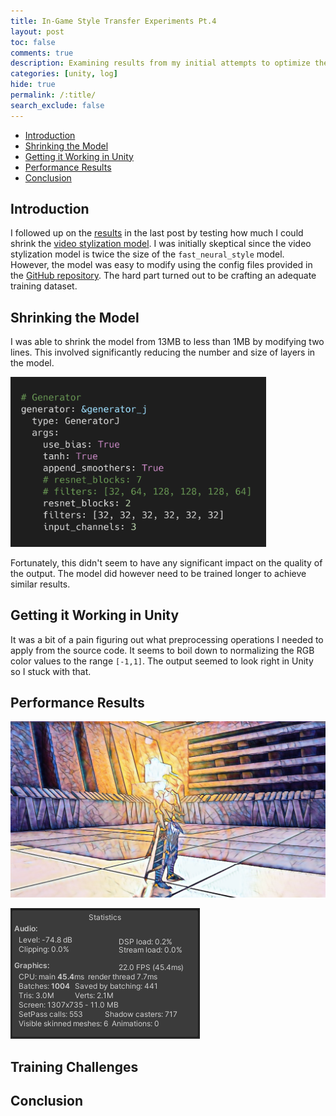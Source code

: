 ```yaml
---
title: In-Game Style Transfer Experiments Pt.4
layout: post
toc: false
comments: true
description: Examining results from my initial attempts to optimize the few-shot video stylization model.
categories: [unity, log]
hide: true
permalink: /:title/
search_exclude: false
---
```


* [Introduction](#introduction)
* [Shrinking the Model](#shrinking-the-model)
* [Getting it Working in Unity](#getting-it-working-in-unity)
* [Performance Results](#performance-results)
* [Conclusion](#conclusion)

## Introduction

I followed up on the [results](https://christianjmills.com/In-Game-Style-Transfer-Experiments-3/#using-a-smaller-model) in the last post by testing how much I could shrink the [video stylization model](https://christianjmills.com/In-Game-Style-Transfer-Experiments-1/#video-stylization-model). I was initially skeptical since the video stylization model is twice the size of the `fast_neural_style` model. However, the model was easy to modify using the config files provided in the [GitHub repository](https://github.com/OndrejTexler/Few-Shot-Patch-Based-Training). The hard part turned out to be crafting an adequate training dataset.

## Shrinking the Model

I was able to shrink the model from 13MB to less than 1MB by modifying two lines. This involved significantly reducing the number and size of layers in the model.

<img src="..\images\in-game-style-transfer-experiments\part-4\generator_combo.png" alt="generator_combo" style="zoom:40%;" />

Fortunately, this didn't seem to have any significant impact on the quality of the output. The model did however need to be trained longer to achieve similar results.



## Getting it Working in Unity

It was a bit of a pain figuring out what preprocessing operations I needed to apply from the source code. It seems to boil down to normalizing the RGB color values to the range `[-1,1]`. The output seemed to look right in Unity so I stuck with that.

## Performance Results



![few_shot_mosaic](..\images\in-game-style-transfer-experiments\part-4\few_shot_mosaic.png)



![few_shot_mosaic_peformance](..\images\in-game-style-transfer-experiments\part-4\few_shot_mosaic_peformance.gif)





## Training Challenges



## Conclusion


